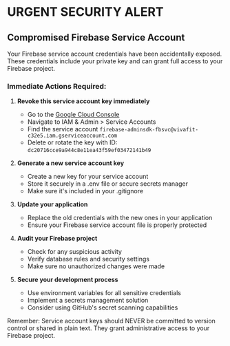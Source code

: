 # URGENT SECURITY ALERT

## Compromised Firebase Service Account

Your Firebase service account credentials have been accidentally exposed. These credentials include your private key and can grant full access to your Firebase project.

### Immediate Actions Required:

1. **Revoke this service account key immediately**
   - Go to the [Google Cloud Console](https://console.cloud.google.com/)
   - Navigate to IAM & Admin > Service Accounts
   - Find the service account `firebase-adminsdk-fbsvc@vivafit-c32e5.iam.gserviceaccount.com`
   - Delete or rotate the key with ID: `dc20716cce9a944c8e11ea43f59ef03472141b49`

2. **Generate a new service account key**
   - Create a new key for your service account
   - Store it securely in a .env file or secure secrets manager
   - Make sure it's included in your .gitignore

3. **Update your application**
   - Replace the old credentials with the new ones in your application
   - Ensure your Firebase service account file is properly protected

4. **Audit your Firebase project**
   - Check for any suspicious activity
   - Verify database rules and security settings
   - Make sure no unauthorized changes were made

5. **Secure your development process**
   - Use environment variables for all sensitive credentials
   - Implement a secrets management solution
   - Consider using GitHub's secret scanning capabilities

Remember: Service account keys should NEVER be committed to version control or shared in plain text. They grant administrative access to your Firebase project.
